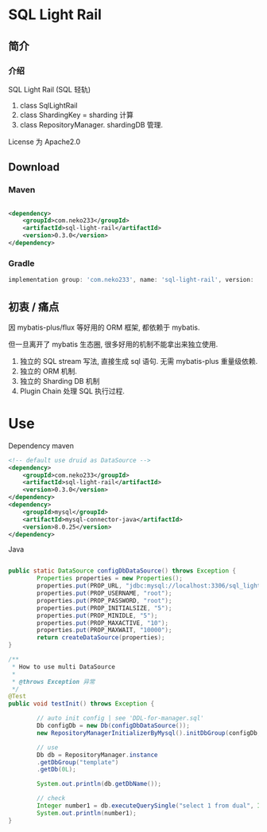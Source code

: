 # SQL Light Rail

## 简介



### 介绍

SQL Light Rail (SQL 轻轨)

1. class SqlLightRail
2. class ShardingKey = sharding 计算
3. class RepositoryManager. shardingDB 管理.

License 为 Apache2.0

## Download

### Maven

```xml

<dependency>
    <groupId>com.neko233</groupId>
    <artifactId>sql-light-rail</artifactId>
    <version>0.3.0</version>
</dependency>

```

### Gradle

```groovy
implementation group: 'com.neko233', name: 'sql-light-rail', version: '0.3.0'
```

## 初衷 / 痛点

因 mybatis-plus/flux 等好用的 ORM 框架, 都依赖于 mybatis. 

但一旦离开了 mybatis 生态圈, 很多好用的机制不能拿出来独立使用. 

1. 独立的 SQL stream 写法, 直接生成 sql 语句. 无需 mybatis-plus 重量级依赖.
2. 独立的 ORM 机制.
3. 独立的 Sharding DB 机制
4. Plugin Chain 处理 SQL 执行过程.


# Use
Dependency
maven
```xml
<!-- default use druid as DataSource -->
<dependency>
    <groupId>com.neko233</groupId>
    <artifactId>sql-light-rail</artifactId>
    <version>0.3.0</version>
</dependency>
<dependency>
    <groupId>mysql</groupId>
    <artifactId>mysql-connector-java</artifactId>
    <version>8.0.25</version>
</dependency>
```

Java
```java

public static DataSource configDbDataSource() throws Exception {
        Properties properties = new Properties();
        properties.put(PROP_URL, "jdbc:mysql://localhost:3306/sql_light_rail");
        properties.put(PROP_USERNAME, "root");
        properties.put(PROP_PASSWORD, "root");
        properties.put(PROP_INITIALSIZE, "5");
        properties.put(PROP_MINIDLE, "5");
        properties.put(PROP_MAXACTIVE, "10");
        properties.put(PROP_MAXWAIT, "10000");
        return createDataSource(properties);
}

/**
 * How to use multi DataSource
 *
 * @throws Exception 异常
 */
@Test
public void testInit() throws Exception {

        // auto init config | see 'DDL-for-manager.sql'
        Db configDb = new Db(configDbDataSource());
        new RepositoryManagerInitializerByMysql().initDbGroup(configDb, "template");

        // use 
        Db db = RepositoryManager.instance
        .getDbGroup("template")
        .getDb(0L);

        System.out.println(db.getDbName());

        // check
        Integer number1 = db.executeQuerySingle("select 1 from dual", Integer.class);
        System.out.println(number1);
}

```


